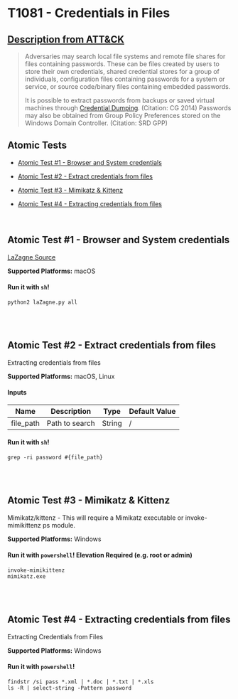 # T1081 - Credentials in Files
## [Description from ATT&CK](https://attack.mitre.org/wiki/Technique/T1081)
<blockquote>Adversaries may search local file systems and remote file shares for files containing passwords. These can be files created by users to store their own credentials, shared credential stores for a group of individuals, configuration files containing passwords for a system or service, or source code/binary files containing embedded passwords.

It is possible to extract passwords from backups or saved virtual machines through [Credential Dumping](https://attack.mitre.org/techniques/T1003). (Citation: CG 2014) Passwords may also be obtained from Group Policy Preferences stored on the Windows Domain Controller. (Citation: SRD GPP)</blockquote>

## Atomic Tests

- [Atomic Test #1 - Browser and System credentials](#atomic-test-1---browser-and-system-credentials)

- [Atomic Test #2 - Extract credentials from files](#atomic-test-2---extract-credentials-from-files)

- [Atomic Test #3 - Mimikatz & Kittenz](#atomic-test-3---mimikatz--kittenz)

- [Atomic Test #4 - Extracting credentials from files](#atomic-test-4---extracting-credentials-from-files)


<br/>

## Atomic Test #1 - Browser and System credentials
[LaZagne Source](https://github.com/AlessandroZ/LaZagne)

**Supported Platforms:** macOS


#### Run it with `sh`! 
```
python2 laZagne.py all
```



<br/>
<br/>

## Atomic Test #2 - Extract credentials from files
Extracting credentials from files

**Supported Platforms:** macOS, Linux


#### Inputs
| Name | Description | Type | Default Value | 
|------|-------------|------|---------------|
| file_path | Path to search | String | /|

#### Run it with `sh`! 
```
grep -ri password #{file_path}
```



<br/>
<br/>

## Atomic Test #3 - Mimikatz & Kittenz
Mimikatz/kittenz - This will require a Mimikatz executable or invoke-mimikittenz ps module.

**Supported Platforms:** Windows


#### Run it with `powershell`!  Elevation Required (e.g. root or admin) 
```
invoke-mimikittenz
mimikatz.exe
```



<br/>
<br/>

## Atomic Test #4 - Extracting credentials from files
Extracting Credentials from Files

**Supported Platforms:** Windows


#### Run it with `powershell`! 
```
findstr /si pass *.xml | *.doc | *.txt | *.xls
ls -R | select-string -Pattern password
```



<br/>
